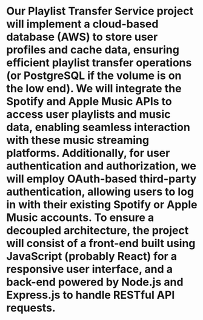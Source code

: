 # Our Playlist Transfer Service project will implement a cloud-based database (AWS) to store user profiles and cache data, ensuring efficient playlist transfer operations (or PostgreSQL if the volume is on the low end). We will integrate the Spotify and Apple Music APIs to access user playlists and music data, enabling seamless interaction with these music streaming platforms. Additionally, for user authentication and authorization, we will employ OAuth-based third-party authentication, allowing users to log in with their existing Spotify or Apple Music accounts. To ensure a decoupled architecture, the project will consist of a front-end built using JavaScript (probably React) for a responsive user interface, and a back-end powered by Node.js and Express.js to handle RESTful API requests.
